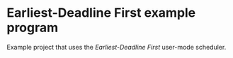 # Earliest-Deadline First example program
Example project that uses the *Earliest-Deadline First* user-mode scheduler.
